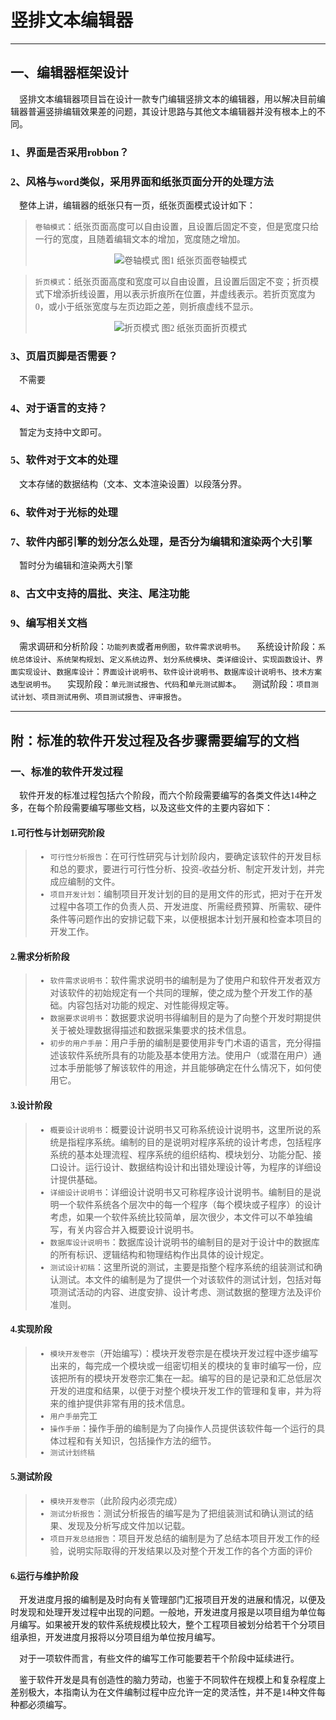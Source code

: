 <font face="楷体">

# 竖排文本编辑器
---
## 一、编辑器框架设计

&emsp;竖排文本编辑器项目旨在设计一款专门编辑竖排文本的编辑器，用以解决目前编辑器普遍竖排编辑效果差的问题，其设计思路与其他文本编辑器并没有根本上的不同。

### 1、界面是否采用robbon？

### 2、风格与word类似，采用界面和纸张页面分开的处理方法
&emsp;整体上讲，编辑器的纸张只有一页，纸张页面模式设计如下：
> `卷轴模式`：纸张页面高度可以自由设置，且设置后固定不变，但是宽度只给一行的宽度，且随着编辑文本的增加，宽度随之增加。<div align = "center">![卷轴模式](./image/卷轴模式.svg)
图1 纸张页面卷轴模式</div>

> `折页模式`：纸张页面高度和宽度可以自由设置，且设置后固定不变；折页模式下增添折线设置，用以表示折痕所在位置，并虚线表示。若折页宽度为0，或小于纸张宽度与左页边距之差，则折痕虚线不显示。<div align = "center">![折页模式](image/折页模式.svg)
图2 纸张页面折页模式</div>

### 3、页眉页脚是否需要？
&emsp;不需要

### 4、对于语言的支持？
&emsp;暂定为支持中文即可。

### 5、软件对于文本的处理
&emsp;文本存储的数据结构（文本、文本渲染设置）以段落分界。

### 6、软件对于光标的处理

### 7、软件内部引擎的划分怎么处理，是否分为编辑和渲染两个大引擎
&emsp;暂时分为编辑和渲染两大引擎

### 8、古文中支持的眉批、夹注、尾注功能

### 9、编写相关文档
&emsp;需求调研和分析阶段：`功能列表`或者`用例图`，`软件需求说明书`。
&emsp;系统设计阶段：`系统总体设计`、`系统架构规划`、`定义系统边界`、`划分系统模块`、`类详细设计`、`实现函数设计`、`界面实现设计`、`数据库设计`：`界面设计说明书`、`软件设计说明书`、`数据库设计说明书`、`技术方案选型说明书`。
&emsp;实现阶段：`单元测试报告`、`代码`和`单元测试脚本`。
&emsp;测试阶段：`项目测试计划`、`项目测试用例`、`项目测试报告`、`评审报告`。

---
## 附：标准的软件开发过程及各步骤需要编写的文档

### 一、标准的软件开发过程

&emsp;软件开发的标准过程包括六个阶段，而六个阶段需要编写的各类文件达14种之多，在每个阶段需要编写哪些文档，以及这些文件的主要内容如下：
#### 1.可行性与计划研究阶段
> - `可行性分析报告`：在可行性研究与计划阶段内，要确定该软件的开发目标和总的要求，要进行可行性分析、投资-收益分析、制定开发计划，并完成应编制的文件。
> - `项目开发计划`：编制项目开发计划的目的是用文件的形式，把对于在开发过程中各项工作的负责人员、开发进度、所需经费预算、所需软、硬件条件等问题作出的安排记载下来，以便根据本计划开展和检查本项目的开发工作。

#### 2.需求分析阶段
> - `软件需求说明书`：软件需求说明书的编制是为了使用户和软件开发者双方对该软件的初始规定有一个共同的理解，使之成为整个开发工作的基础。内容包括对功能的规定、对性能得规定等。
> - `数据要求说明书`：数据要求说明书得编制目的是为了向整个开发时期提供关于被处理数据得描述和数据采集要求的技术信息。
> - `初步的用户手册`：用户手册的编制是要使用非专门术语的语言，充分得描述该软件系统所具有的功能及基本使用方法。使用户（或潜在用户）通过本手册能够了解该软件的用途，并且能够确定在什么情况下，如何使用它。

#### 3.设计阶段
> - `概要设计说明书`：概要设计说明书又可称系统设计说明书，这里所说的系统是指程序系统。编制的目的是说明对程序系统的设计考虑，包括程序系统的基本处理流程、程序系统的组织结构、模块划分、功能分配、接口设计。运行设计、数据结构设计和出错处理设计等，为程序的详细设计提供基础。
> - `详细设计说明书`：详细设计说明书又可称程序设计说明书。编制目的是说明一个软件系统各个层次中的每一个程序（每个模块或子程序）的设计考虑，如果一个软件系统比较简单，层次很少，本文件可以不单独编写，有关内容合并入概要设计说明书。
> - `数据库设计说明书`：数据库设计说明书的编制目的是对于设计中的数据库的所有标识、逻辑结构和物理结构作出具体的设计规定。
> - `测试设计初稿`：这里所说的测试，主要是指整个程序系统的组装测试和确认测试。本文件的编制是为了提供一个对该软件的测试计划，包括对每项测试活动的内容、进度安排、设计考虑、测试数据的整理方法及评价准则。

#### 4.实现阶段
> - `模块开发卷宗`（开始编写）：模块开发卷宗是在模块开发过程中逐步编写出来的，每完成一个模块或一组密切相关的模块的复审时编写一份，应该把所有的模块开发卷宗汇集在一起。编写的目的是记录和汇总低层次开发的进度和结果，以便于对整个模块开发工作的管理和复审，并为将来的维护提供非常有用的技术信息。
> - `用户手册`完工
> - `操作手册`：操作手册的编制是为了向操作人员提供该软件每一个运行的具体过程和有关知识，包括操作方法的细节。
> - `测试计划终稿`

#### 5.测试阶段
> - `模块开发卷宗`（此阶段内必须完成）
> - `测试分析报告`：测试分析报告的编写是为了把组装测试和确认测试的结果、发现及分析写成文件加以记载。
> - `项目开发总结报告`：项目开发总结的编制是为了总结本项目开发工作的经验，说明实际取得的开发结果以及对整个开发工作的各个方面的评价

#### 6.运行与维护阶段
&emsp;开发进度月报的编制是及时向有关管理部门汇报项目开发的进展和情况，以便及时发现和处理开发过程中出现的问题。一般地，开发进度月报是以项目组为单位每月编写。如果被开发的软件系统规模比较大，整个工程项目被划分给若干个分项目组承担，开发进度月报将以分项目组为单位按月编写。

&emsp;对于一项软件而言，有些文件的编写工作可能要若干个阶段中延续进行。

&emsp;鉴于软件开发是具有创造性的脑力劳动，也鉴于不同软件在规模上和复杂程度上差别极大，本指南认为在文件编制过程中应允许一定的灵活性，并不是14种文件每种都必须编写。

</font>
